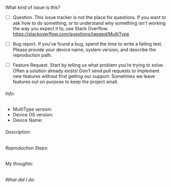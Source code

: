 What kind of issue is this?

 - [ ] Question. This issue tracker is not the place for questions. If you want to ask how to do
       something, or to understand why something isn't working the way you expect it to, use Stack
       Overflow. https://stackoverflow.com/questions/tagged/MultiType

 - [ ] Bug report. If you’ve found a bug, spend the time to write a failing test. Please provide 
       your device name, system version, and describe the reproduction path.

 - [ ] Feature Request. Start by telling us what problem you’re trying to solve. Often a solution
       already exists! Don’t send pull requests to implement new features without first getting our
       support. Sometimes we leave features out on purpose to keep the project small.

###### Info:

 - MultiType version: 
 - Device OS version: 
 - Device Name: 

###### Description: 

###### Reproduction Steps: 

###### My thoughts: 

###### What did I do: 
